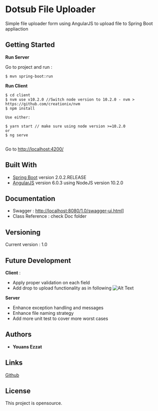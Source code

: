# Dotsub File Uploader

Simple file uploader form using AngularJS to upload file to Spring Boot appliaction

## Getting Started

<b>Run Server</b>
 
Go to project and run :
```jshelllanguage
$ mvn spring-boot:run
```
<b>Run Client</b>
```jshelllanguage
$ cd client
$ nvm use v10.2.0 //Switch node version to 10.2.0 - nvm > https://github.com/creationix/nvm 
$ npm install 
 
Use either:
 
$ yarn start // make sure using node version >=10.2.0
or
$ ng serve
 
```
Go to [http://localhost:4200/](http://localhost:4200/)

## Built With

* [Spring Boot](http://projects.spring.io/spring-boot/) version 2.0.2.RELEASE
* [AngularJS](http://https://angularjs.org/) version 6.0.3 using NodeJS version 10.2.0

## Documentation
 - Swagger : [http://localhost:8080/1.0/swagger-ui.html](http://localhost:8080/1.0/swagger-ui.html/)]
 - Class Reference : check Doc folder
## Versioning

Current version : 1.0

## Future Development
**Client** :
 - Apply proper validation on each field
 - Add drop to upload functionality as in following ![Alt Text](https://css-tricks.com/wp-content/uploads/2015/11/drag-drop-upload-1.gif) 

**Server**
 - Enhance exception handling and messages
 - Enhance file naming strategy
 - Add more unit test to cover more worst cases
  
## Authors

* **Youans Ezzat**

## Links

[Github](https://github.com/Youans/dotsub-file-uploader)

## License

This project is opensource.
